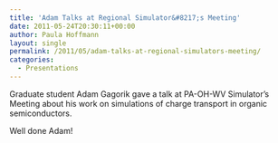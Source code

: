 ```yaml
---
title: 'Adam Talks at Regional Simulator&#8217;s Meeting'
date: 2011-05-24T20:30:11+00:00
author: Paula Hoffmann
layout: single
permalink: /2011/05/adam-talks-at-regional-simulators-meeting/
categories:
  - Presentations
---
```

Graduate student Adam Gagorik gave a talk at PA-OH-WV Simulator&#8217;s Meeting about his work on simulations of charge transport in organic semiconductors.

Well done Adam!
